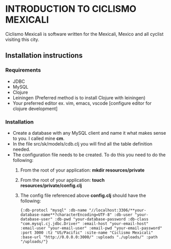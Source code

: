 # INTRODUCTION TO CICLISMO MEXICALI
Ciclismo Mexicali is software written for the Mexicali, Mexico and all cyclist visiting this city.

## Installation instructions

### Requirements
- JDBC
- MySQL
- Clojure
- Leiningen (Preferred method is to install Clojure with leiningen)
- Your preferred editor ex. vim, emacs, vscode [configure editor for clojure development]

### Installation
- Create a database with any MySQL client and name it what makes sense to you.  I called mine **cm**.
- In the file src/sk/models/cdb.clj you will find all the table definition needed.
- The configuration file needs to be created.  To do this you need to do the following:
    1. From the root of your application: **mkdir resources/private**
    2. From the root of your application: **touch resources/private/config.clj**
    3. The config file referenced above **config.clj** should have the following:

       `{:db-protocl "mysql"
           :db-name "//localhost:3306/**your-database-name**?characterEncoding=UTF-8"
           :db-user "your-database-user"
           :db-pwd "your-database-password
           :db-class "com.mysql.cj.jdbc.Driver"
           :email-host "your-email-host"
           :email-user "your-email-user"
           :email-pwd "your-email-password"
           :port 3000
           :tz "US/Pacific"
           :site-name "Ciclismo Mexicali"
           :base-url "http://0.0.0.0:3000/"
           :uploads "./uploads/"
           :path "/uploads/"}`



